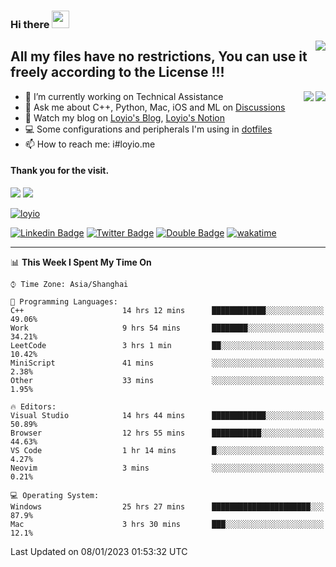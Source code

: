 <h3 align="left">Hi there <img src="https://media.giphy.com/media/hvRJCLFzcasrR4ia7z/giphy.gif" width="28"></h3>
<a align="right" href="https://github.com/loyio/loyio/blob/master/STAR/README.md"><img align="right" src="https://img.shields.io/badge/LOYIO-STAR-green" /></a>

## All my files have no restrictions, You can use it freely according to the License !!!

<a href="https://github.com/loyio#gh-light-mode-only">
     <img align="right"  src="https://loy-readme.vercel.app/api/top-langs/?username=loyio&langs_count=6&hide=css,html,jupyter%20notebook" />
</a>

<a href="https://github.com/loyio#gh-dark-mode-only">
  <img align="right"  src="https://loy-readme.vercel.app/api/top-langs/?username=loyio&langs_count=6&theme=slateorange&hide=css,html,jupyter%20notebook" />
</a>



- 🔭 I’m currently working on Technical Assistance
- 💬 Ask me about C++, Python, Mac, iOS and ML on [Discussions](https://github.com/loyio/blog/discussions)
- 📔 Watch my blog on [Loyio's Blog](https://loyio.me), [Loyio's Notion](https://loyio.notion.site/loyio/Loyio-s-Dashboard-2f56bd29222a445ea9d9e8802a1ac83b)
- 💻 Some configurations and peripherals I'm using in [dotfiles](https://github.com/loyio/dotfiles)
- 📫 How to reach me: i#loyio.me


#### Thank you for the visit.
<img src="http://profile-counter.glitch.me/loyio/count.svg" />

<img src="https://loy-readme.vercel.app/api?username=loyio&show_icons=true&hide=stars&include_all_commits=true&hide_title=true&theme=slateorange" />

     

[![loyio](https://github-profile-trophy.vercel.app/?username=loyio&theme=onedark&column=4)](https://github.com/loyio)

[![Linkedin Badge](https://img.shields.io/badge/-@loyio-0077b5?style=flat-square&logo=Linkedin&logoColor=white&labelColor=0077b5&link=https://www.linkedin.com/in/loyio-hex-363172158/)](https://www.linkedin.com/in/loyio-hex-363172158/)
[![Twitter Badge](https://img.shields.io/badge/-@loyiome-1ca0f1?style=flat-square&labelColor=1ca0f1&logo=twitter&logoColor=white&link=https://twitter.com/loyiome)](https://twitter.com/loyiome)
[![Double Badge](https://img.shields.io/badge/@loyio-007722?style=flat&logo=Douban&logoColor=white)](https://www.douban.com/people/susmote)
[![wakatime](https://wakatime.com/badge/user/c0ddc104-5a20-41d1-ab9a-c4d9ea20a4d9.svg)](https://wakatime.com/@c0ddc104-5a20-41d1-ab9a-c4d9ea20a4d9)

-------
<!--START_SECTION:waka-->
📊 **This Week I Spent My Time On** 

```text
⌚︎ Time Zone: Asia/Shanghai

💬 Programming Languages: 
C++                      14 hrs 12 mins      ████████████░░░░░░░░░░░░░   49.06% 
Work                     9 hrs 54 mins       ████████░░░░░░░░░░░░░░░░░   34.21% 
LeetCode                 3 hrs 1 min         ██░░░░░░░░░░░░░░░░░░░░░░░   10.42% 
MiniScript               41 mins             ░░░░░░░░░░░░░░░░░░░░░░░░░   2.38% 
Other                    33 mins             ░░░░░░░░░░░░░░░░░░░░░░░░░   1.95%

🔥 Editors: 
Visual Studio            14 hrs 44 mins      ████████████░░░░░░░░░░░░░   50.89% 
Browser                  12 hrs 55 mins      ███████████░░░░░░░░░░░░░░   44.63% 
VS Code                  1 hr 14 mins        █░░░░░░░░░░░░░░░░░░░░░░░░   4.27% 
Neovim                   3 mins              ░░░░░░░░░░░░░░░░░░░░░░░░░   0.21%

💻 Operating System: 
Windows                  25 hrs 27 mins      ██████████████████████░░░   87.9% 
Mac                      3 hrs 30 mins       ███░░░░░░░░░░░░░░░░░░░░░░   12.1%

```


 Last Updated on 08/01/2023 01:53:32 UTC
<!--END_SECTION:waka-->
